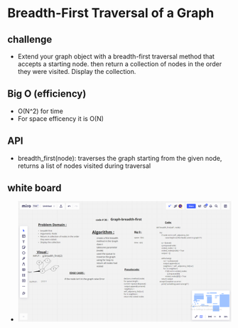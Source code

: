 # Breadth-First Traversal of a Graph
## challenge
- Extend your graph object with a breadth-first traversal method that accepts a starting node. then return a collection of nodes in the order they were visited. Display the collection.



## Big O (efficiency)
* O(N^2) for time
* For space efficency it is O(N)


## API
* breadth_first(node): traverses the graph starting from the given node, returns a list of nodes visited during traversal



## white board 
* ![](graph.png)